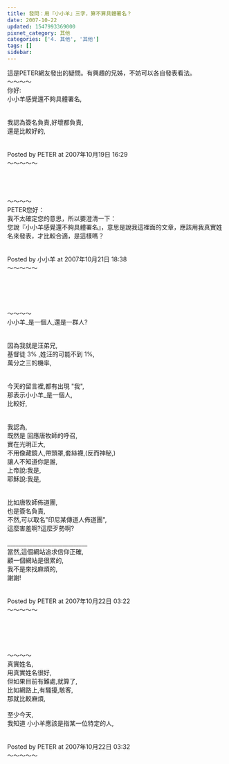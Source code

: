 ```yaml
---
title: 發問：用『小小羊』三字，算不算具體署名？
date: 2007-10-22
updated: 1547993369000
pixnet_category: 其他
categories: ['4. 其他', '其他']
tags: []
sidebar: 
---
```


<p>這是PETER網友發出的疑問。有興趣的兄姊，不妨可以各自發表看法。<br/><!--more-->～～～～<br/>你好:<br/>小小羊感覺還不夠具體署名,<br/><br/><br/>我認為簽名負責,好壞都負責,<br/>還是比較好的,<br/><br/><br/>Posted by PETER at 2007年10月19日 16:29 <br/>～～～～～<br/><br/><br/><br/><br/>～～～～<br/>PETER您好：<br/>我不太確定您的意思，所以要澄清一下：<br/>您說『小小羊感覺還不夠具體署名』，意思是說我這裡面的文章，應該用我真實姓名來發表，才比較合適，是這樣嗎？<br/><br/><br/>Posted by 小小羊 at 2007年10月21日 18:38<br/>～～～～～<br/><br/><br/><br/><br/><br/>～～～～<br/>小小羊_是一個人,還是一群人?<br/><br/><br/>因為我就是汪弟兄,<br/>基督徒 3% ,姓汪的可能不到 1%,<br/>萬分之三的機率,<br/><br/><br/>今天的留言裡,都有出現 "我",<br/>那表示小小羊_是一個人,<br/>比較好,<br/><br/><br/>我認為,<br/>既然是 回應唐牧師的呼召,<br/>實在光明正大,<br/>不用像藏鏡人,帶頭罩,套絲襪,(反而神秘,)<br/>讓人不知道你是誰,<br/>上帝說:我是,<br/>耶穌說:我是,<br/><br/><br/>比如唐牧師佈道團,<br/>也是簽名負責,<br/>不然,可以取名"印尼某傳道人佈道團",<br/>這麼害羞啊?這麼歹勢啊?<br/><br/>_____________________________<br/>當然,這個網站追求信仰正確,<br/>顧一個網站是很累的,<br/>我不是來找麻煩的,<br/>謝謝!<br/><br/><br/>Posted by PETER at 2007年10月22日 03:22 <br/>～～～～～<br/><br/><br/><br/><br/><br/>～～～～<br/>真實姓名,<br/>用真實姓名很好,<br/>但如果目前有難處,就算了,<br/>比如網路上,有騷擾,駭客,<br/>那就比較麻煩,<br/><br/>至少今天,<br/>我知道 小小羊應該是指某一位特定的人,<br/><br/><br/>Posted by PETER at 2007年10月22日 03:32 <br/>～～～～～<br/><br/><br/></p>